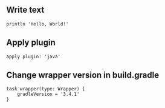 ## Write text
```
println 'Hello, World!'
```

## Apply plugin
```
apply plugin: 'java'
```

## Change wrapper version in build.gradle
```
task wrapper(type: Wrapper) {
	gradleVersion = '3.4.1'
}
```

